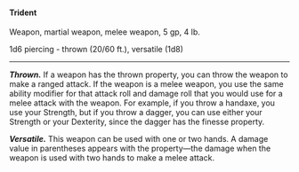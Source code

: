 #### Trident

Weapon, martial weapon, melee weapon, 5 gp, 4 lb.

1d6 piercing  - thrown (20/60 ft.), versatile (1d8)

---

***Thrown.*** If a weapon has the thrown property, you can throw the weapon to make a ranged attack. If the weapon is a melee weapon, you use the same ability modifier for that attack roll and damage roll that you would use for a melee attack with the weapon. For example, if you throw a handaxe, you use your Strength, but if you throw a dagger, you can use either your Strength or your Dexterity, since the dagger has the finesse property.

***Versatile.*** This weapon can be used with one or two hands. A damage value in parentheses appears with the property—the damage when the weapon is used with two hands to make a melee attack.